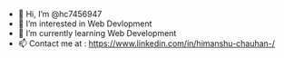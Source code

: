 - 👋 Hi, I’m @hc7456947 
- 👀 I’m interested in Web Devlopment
- 🌱 I’m currently learning Web Development
- 📫 Contact me at : https://www.linkedin.com/in/himanshu-chauhan-/

<!---
hc7456947/hc7456947 is a ✨ special ✨ repository because its `README.md` (this file) appears on your GitHub profile.
You can click the Preview link to take a look at your changes.
--->
